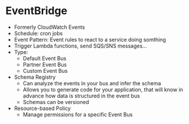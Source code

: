 # EventBridge

- Formerly CloudWatch Events 
- Schedule: cron jobs 
- Event Pattern: Event rules to react to a service doing somthing
- Trigger Lambda functions, send SQS/SNS messages...
- Type:
  - Default Event Bus 
  - Partner Event Bus 
  - Custom Event Bus
- Schema Registry
  - Can analyze the events in your bus and infer the schema 
  - Allows you to generate code for your application, that will know in advance how data is structured in the event bus
  - Schemas can be versioned 
- Resource-based Policy 
  - Manage permissions for a specific Event Bus 